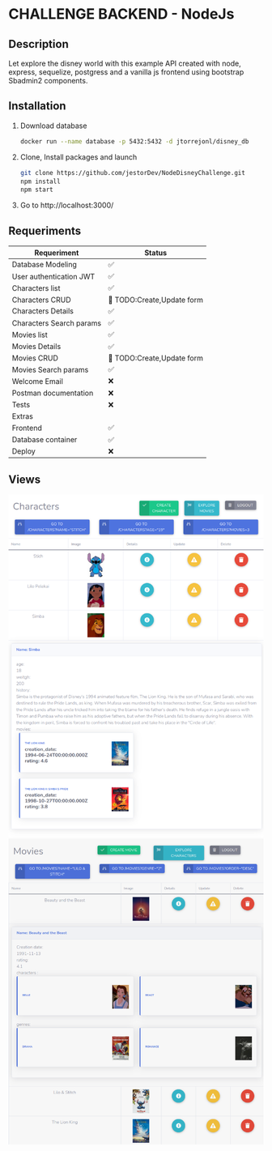 # CHALLENGE BACKEND - NodeJs
## Description
Let explore the disney world with this example API created with node, express, sequelize, postgress and a vanilla js frontend using bootstrap Sbadmin2 components.
## Installation

1. Download database
   ```sh
   docker run --name database -p 5432:5432 -d jtorrejonl/disney_db
   ```
3. Clone, Install packages and launch
   ```sh
   git clone https://github.com/jestorDev/NodeDisneyChallenge.git
   npm install
   npm start
   ```
4. Go to http://localhost:3000/
   


## Requeriments

| Requeriment  | Status |
| ------------- | ------------- |
| Database Modeling  | ✅ |
| User authentication JWT   | ✅ |
| Characters list   | ✅  |
| Characters CRUD  | 🚧 TODO:Create,Update form|
| Characters Details   | ✅ |
| Characters Search params   | ✅ |
| Movies list   | ✅  |
| Movies Details   | ✅ |
| Movies CRUD   | 🚧 TODO:Create,Update form|
| Movies Search params | ✅ |
| Welcome Email | ❌ |
| Postman documentation  | ❌ |
| Tests  | ❌ |
| Extras |
| Frontend  | ✅ |
| Database container | ✅ |
| Deploy | ❌ |


## Views 

![/view/character](screenshots/characters.png?raw=true "Characters list")
![/view/movies](screenshots/movies.png?raw=true "Movies list")


